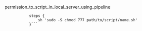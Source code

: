 
permission_to_script_in_local_server_using_pipeline

 ```stage('build docker image') {
            steps {
                sh 'sudo -S chmod 777 path/to/script/name.sh'
            }```

